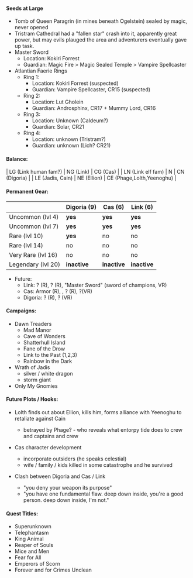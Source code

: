 #### Seeds at Large

- Tomb of Queen Paragrin (in mines beneath Ogelstein) sealed by magic, never opened
- Tristram Cathedral had a "fallen star" crash into it, apparently great power, but may evils plauged the area and adventurers eventually gave up task.
- Master Sword
  - Location: Kokiri Forrest
  - Guardian: Magic Fire > Magic Sealed Temple > Vampire Spellcaster
- Atlantian Faerie Rings
  - Ring 1:
    - Location: Kokiri Forrest (suspected)
    - Guardian: Vampire Spellcaster, CR15 (suspected)
  - Ring 2:
    - Location: Lut Gholein
    - Guardian: Androsphinx, CR17 + Mummy Lord, CR16
  - Ring 3:
    - Location: Unknown (Caldeum?)
    - Guardian: Solar, CR21
  - Ring 4:
    - Location: unknown (Tristram?)
    - Guardian: unknown (Lich? CR21)

#### Balance:

| LG (Link human fam?) | NG (Link)   | CG (Cas)                  |
| LN (Link elf fam)    | N           | CN (Digoria)              |
| LE (Jadis, Cain)     | NE (Ellion) | CE (Phage,Lolth,Yeenoghu) |

#### Permanent Gear:

|                    | Digoria (9)  | Cas (6)      | Link (6)     |
| ------------------ | ------------ | ------------ | ------------ |
| Uncommon (lvl 4)   | **yes**      | **yes**      | **yes**      |
| Uncommon (lvl 7)   | **yes**      | **yes**      | **yes**      |
| Rare (lvl 10)      | **yes**      | no           | no           |
| Rare (lvl 14)      | no           | no           | no           |
| Very Rare (lvl 16) | no           | no           | no           |
| Legendary (lvl 20) | **inactive** | **inactive** | **inactive** |

- Future:
  - Link: ? (R), ? (R), "Master Sword" (sword of champions, VR)
  - Cas:  Armor (R), , ? (R), ?(VR)
  - Digoria: ? (R), ? (VR)

#### Campaigns:

- Dawn Treaders
  - Mad Manor
  - Cave of Wonders
  - Shatterhull Island
  - Fane of the Drow
  - Link to the Past (1,2,3)
  - Rainbow in the Dark
- Wrath of Jadis
  - silver / white dragon
  - storm giant
- Only My Gnomies

#### Future Plots / Hooks:

- Lolth finds out about Ellion, kills him, forms alliance with Yeenoghu to retaliate against Cain 
  - betrayed by Phage? - who reveals what entorpy tide does to crew and captains and crew

- Cas character development
  - incorporate outsiders (he speaks celestial)
  - wife / family / kids killed in some catastrophe and he survived

- Clash between Digoria and Cas / Link
  - "you deny your weapon its purpose"
  - "you have one fundamental flaw.  deep down inside, you're a good person.  deep down inside, I'm not."

#### Quest Titles:

- Superunknown
- Telephantasm
- King Animal
- Reaper of Souls
- Mice and Men
- Fear for All
- Emperors of Scorn
- Forever and for Crimes Unclean
